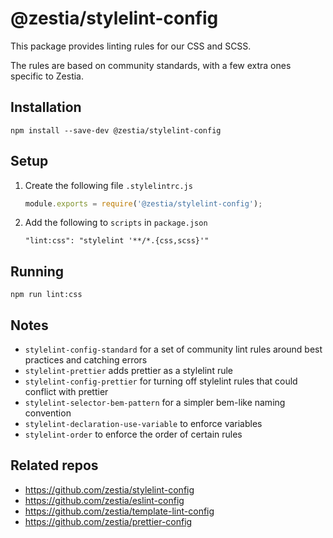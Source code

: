 # @zestia/stylelint-config

This package provides linting rules for our CSS and SCSS.

The rules are based on community standards, with a few extra ones specific to Zestia.

## Installation

```
npm install --save-dev @zestia/stylelint-config
```

## Setup

1. Create the following file `.stylelintrc.js`

   ```javascript
   module.exports = require('@zestia/stylelint-config');
   ```

2. Add the following to `scripts` in `package.json`

   ```
   "lint:css": "stylelint '**/*.{css,scss}'"
   ```

## Running

```
npm run lint:css
```

## Notes

- `stylelint-config-standard` for a set of community lint rules around best practices and catching errors
- `stylelint-prettier` adds prettier as a stylelint rule
- `stylelint-config-prettier` for turning off stylelint rules that could conflict with prettier
- `stylelint-selector-bem-pattern` for a simpler bem-like naming convention
- `stylelint-declaration-use-variable` to enforce variables
- `stylelint-order` to enforce the order of certain rules

## Related repos

- https://github.com/zestia/stylelint-config
- https://github.com/zestia/eslint-config
- https://github.com/zestia/template-lint-config
- https://github.com/zestia/prettier-config
